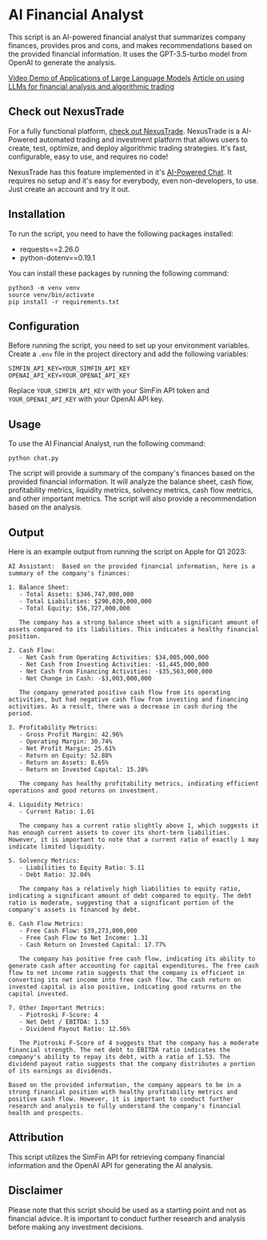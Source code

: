 # AI Financial Analyst

This script is an AI-powered financial analyst that summarizes company finances, provides pros and cons, and makes recommendations based on the provided financial information. It uses the GPT-3.5-turbo model from OpenAI to generate the analysis.

[Video Demo of Applications of Large Language Models](https://nexustrade-prod.nyc3.cdn.digitaloceanspaces.com/NexusTradeDemo.mp4)
[Article on using LLMs for financial analysis and algorithmic trading](https://medium.com/p/146d67c52cdb)

## Check out NexusTrade

For a fully functional platform, [check out NexusTrade](https://nexustrade.io/). NexusTrade is a AI-Powered automated trading and investment platform that allows users to create, test, optimize, and deploy algorithmic trading strategies. It's fast, configurable, easy to use, and requires no code!

NexusTrade has this feature implemented in it's [AI-Powered Chat](https://nexustrade.io/chat). It requires no setup and it's easy for everybody, even non-developers, to use. Just create an account and try it out.

## Installation

To run the script, you need to have the following packages installed:

- requests==2.26.0
- python-dotenv==0.19.1

You can install these packages by running the following command:

```
python3 -m venv venv
source venv/bin/activate
pip install -r requirements.txt
```

## Configuration

Before running the script, you need to set up your environment variables. Create a `.env` file in the project directory and add the following variables:

```
SIMFIN_API_KEY=YOUR_SIMFIN_API_KEY
OPENAI_API_KEY=YOUR_OPENAI_API_KEY
```

Replace `YOUR_SIMFIN_API_KEY` with your SimFin API token and `YOUR_OPENAI_API_KEY` with your OpenAI API key.

## Usage

To use the AI Financial Analyst, run the following command:

```
python chat.py
```

The script will provide a summary of the company's finances based on the provided financial information. It will analyze the balance sheet, cash flow, profitability metrics, liquidity metrics, solvency metrics, cash flow metrics, and other important metrics. The script will also provide a recommendation based on the analysis.

## Output

Here is an example output from running the script on Apple for Q1 2023:

```
AI Assistant:  Based on the provided financial information, here is a summary of the company's finances:

1. Balance Sheet:
   - Total Assets: $346,747,000,000
   - Total Liabilities: $290,020,000,000
   - Total Equity: $56,727,000,000

   The company has a strong balance sheet with a significant amount of assets compared to its liabilities. This indicates a healthy financial position.

2. Cash Flow:
   - Net Cash from Operating Activities: $34,005,000,000
   - Net Cash from Investing Activities: -$1,445,000,000
   - Net Cash from Financing Activities: -$35,563,000,000
   - Net Change in Cash: -$3,003,000,000

   The company generated positive cash flow from its operating activities, but had negative cash flow from investing and financing activities. As a result, there was a decrease in cash during the period.

3. Profitability Metrics:
   - Gross Profit Margin: 42.96%
   - Operating Margin: 30.74%
   - Net Profit Margin: 25.61%
   - Return on Equity: 52.88%
   - Return on Assets: 8.65%
   - Return on Invested Capital: 15.28%

   The company has healthy profitability metrics, indicating efficient operations and good returns on investment.

4. Liquidity Metrics:
   - Current Ratio: 1.01

   The company has a current ratio slightly above 1, which suggests it has enough current assets to cover its short-term liabilities. However, it is important to note that a current ratio of exactly 1 may indicate limited liquidity.

5. Solvency Metrics:
   - Liabilities to Equity Ratio: 5.11
   - Debt Ratio: 32.04%

   The company has a relatively high liabilities to equity ratio, indicating a significant amount of debt compared to equity. The debt ratio is moderate, suggesting that a significant portion of the company's assets is financed by debt.

6. Cash Flow Metrics:
   - Free Cash Flow: $39,273,000,000
   - Free Cash Flow to Net Income: 1.31
   - Cash Return on Invested Capital: 17.77%

   The company has positive free cash flow, indicating its ability to generate cash after accounting for capital expenditures. The free cash flow to net income ratio suggests that the company is efficient in converting its net income into free cash flow. The cash return on invested capital is also positive, indicating good returns on the capital invested.

7. Other Important Metrics:
   - Piotroski F-Score: 4
   - Net Debt / EBITDA: 1.53
   - Dividend Payout Ratio: 12.56%

   The Piotroski F-Score of 4 suggests that the company has a moderate financial strength. The net debt to EBITDA ratio indicates the company's ability to repay its debt, with a ratio of 1.53. The dividend payout ratio suggests that the company distributes a portion of its earnings as dividends.

Based on the provided information, the company appears to be in a strong financial position with healthy profitability metrics and positive cash flow. However, it is important to conduct further research and analysis to fully understand the company's financial health and prospects.
```

## Attribution

This script utilizes the SimFin API for retrieving company financial information and the OpenAI API for generating the AI analysis.

## Disclaimer

Please note that this script should be used as a starting point and not as financial advice. It is important to conduct further research and analysis before making any investment decisions.
